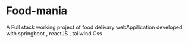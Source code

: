 # Food-mania
A Full stack working project of food delivary webAppilication developed with springboot , reactJS , tailwind Css 
